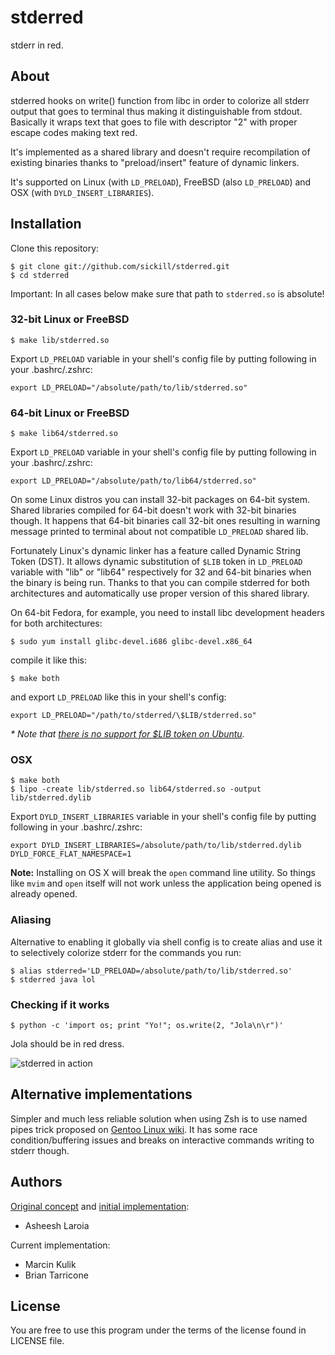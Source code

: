 # stderred

stderr in red.

## About

stderred hooks on write() function from libc in order to colorize all
stderr output that goes to terminal thus making it distinguishable from stdout.
Basically it wraps text that goes to file with descriptor "2" with proper
escape codes making text red.

It's implemented as a shared library and doesn't require recompilation of
existing binaries thanks to "preload/insert" feature of dynamic linkers.

It's supported on Linux (with `LD_PRELOAD`), FreeBSD (also `LD_PRELOAD`) and
OSX (with `DYLD_INSERT_LIBRARIES`).

## Installation

Clone this repository:

    $ git clone git://github.com/sickill/stderred.git
    $ cd stderred

Important: In all cases below make sure that path to `stderred.so` is absolute!

### 32-bit Linux or FreeBSD

    $ make lib/stderred.so

Export `LD_PRELOAD` variable in your shell's config file by putting following
in your .bashrc/.zshrc:

    export LD_PRELOAD="/absolute/path/to/lib/stderred.so"

### 64-bit Linux or FreeBSD

    $ make lib64/stderred.so

Export `LD_PRELOAD` variable in your shell's config file by putting following
in your .bashrc/.zshrc:

    export LD_PRELOAD="/absolute/path/to/lib64/stderred.so"

On some Linux distros you can install 32-bit packages on 64-bit system.  Shared
libraries compiled for 64-bit doesn't work with 32-bit binaries though. It
happens that 64-bit binaries call 32-bit ones resulting in warning message
printed to terminal about not compatible `LD_PRELOAD` shared lib.

Fortunately Linux's dynamic linker has a feature called Dynamic String Token
(DST). It allows dynamic substitution of `$LIB` token in `LD_PRELOAD` variable
with "lib" or "lib64" respectively for 32 and 64-bit binaries when the binary
is being run. Thanks to that you can compile stderred for both architectures
and automatically use proper version of this shared library.

On 64-bit Fedora, for example, you need to install libc development headers for
both architectures:

    $ sudo yum install glibc-devel.i686 glibc-devel.x86_64

compile it like this:

    $ make both

and export `LD_PRELOAD` like this in your shell's config:

    export LD_PRELOAD="/path/to/stderred/\$LIB/stderred.so"

_\* Note that [there is no support for $LIB token on Ubuntu](http://comments.gmane.org/gmane.comp.lib.glibc.user/974)._

### OSX

    $ make both
    $ lipo -create lib/stderred.so lib64/stderred.so -output lib/stderred.dylib

Export `DYLD_INSERT_LIBRARIES` variable in your shell's config file by putting following
in your .bashrc/.zshrc:

    export DYLD_INSERT_LIBRARIES=/absolute/path/to/lib/stderred.dylib DYLD_FORCE_FLAT_NAMESPACE=1

**Note:** Installing on OS X will break the `open` command line utility. So
things like `mvim` and `open` itself will not work unless the application being
opened is already opened.

### Aliasing

Alternative to enabling it globally via shell config is to create alias and
use it to selectively colorize stderr for the commands you run:

    $ alias stderred='LD_PRELOAD=/absolute/path/to/lib/stderred.so'
    $ stderred java lol

### Checking if it works

    $ python -c 'import os; print "Yo!"; os.write(2, "Jola\n\r")'

Jola should be in red dress.

![stderred in action](https://github.com/downloads/sickill/stderred/stderred.png)

## Alternative implementations

Simpler and much less reliable solution when using Zsh is to use named pipes
trick proposed on
[Gentoo Linux wiki](http://en.gentoo-wiki.com/wiki/Zsh#Colorize_STDERR).
It has some race condition/buffering issues and breaks on interactive commands
writing to stderr though.

## Authors

[Original concept](http://www.asheesh.org/note/software/stderred.html) and
[initial implementation](http://git.asheesh.org/?p=zzz/colorize-stderr.git;a=summary):

* Asheesh Laroia

Current implementation:

* Marcin Kulik
* Brian Tarricone

## License

You are free to use this program under the terms of the license found in
LICENSE file.
